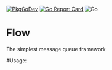 [![PkgGoDev](https://pkg.go.dev/badge/github.com/korableg/flow)](https://pkg.go.dev/github.com/korableg/flow) [![Go Report Card](https://goreportcard.com/badge/github.com/korableg/flow)](https://goreportcard.com/report/github.com/korableg/flow) ![Go](https://github.com/korableg/flow/workflows/Go/badge.svg)

# Flow
The simplest message queue framework

#Usage:

